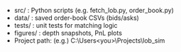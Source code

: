 - src/     : Python scripts (e.g. fetch_lob.py, order_book.py)
- data/    : saved order-book CSVs (bids/asks)
- tests/   : unit tests for matching logic
- figures/ : depth snapshots, PnL plots
- Project path: (e.g.) C:\Users\<you>\Projects\lob_sim
